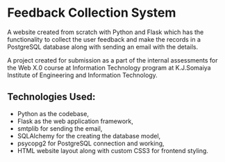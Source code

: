 # Feedback Collection System # 
  
A website created from scratch with Python and Flask which has the functionality to collect the user feedback and make the records in a PostgreSQL database along with sending an email with the details.

A project created for submission as a part of the internal assessments for the Web X.0 course at Information Technology program at K.J.Somaiya Institute of Engineering and Information Technology.

## Technologies Used: ##  
* Python as the codebase,  
* Flask as the web application framework,  
* smtplib for sending the email,  
* SQLAlchemy for the creating the database model,  
* psycopg2 for PostgreSQL connection and working,  
* HTML website layout along with custom CSS3 for frontend styling.  